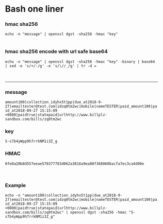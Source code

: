 # Bash one liner

### hmac sha256
`echo -n "message" | openssl dgst -sha256 -hmac "key"`  
<br>  
  
    
### hmac sha256 encode with url safe base64
`echo -n "message" | openssl dgst -sha256 -hmac "key" -binary | base64 | sed -e 's/+/-/g' -e 's/\//_/g' | tr -d =`  
  
<br>  
  
---  


### message
`amount100|collection_idyhx5t1pp|due_at2018-9-27|emailtester@test.com|idzq0tm2wc|mobile|nameTESTER|paid_amount100|paid_at2018-09-27 15:15:09 +0800|paidtrue|statepaid|urlhttp://www.billplz-sandbox.com/bills/zq0tm2wc`

### key
`S-s7b4yWpp9h7rrkNM1i3Z_g`

### HMAC
`0fe0a20b8d557eeae570377783d062a3816a9ea80f368860bacfa7ec3ca4d00e`  

<br>  

### Example
`echo -n "amount100|collection_idyhx5t1pp|due_at2018-9-27|emailtester@test.com|idzq0tm2wc|mobile|nameTESTER|paid_amount100|paid_at2018-09-27 15:15:09 +0800|paidtrue|statepaid|urlhttp://www.billplz-sandbox.com/bills/zq0tm2wc" | openssl dgst -sha256 -hmac "S-s7b4yWpp9h7rrkNM1i3Z_g"`

